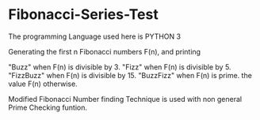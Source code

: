# Fibonacci-Series-Test

The programming Language used here is PYTHON 3

Generating the first n Fibonacci numbers F(n), and printing

"Buzz" when F(n) is divisible by 3.
"Fizz" when F(n) is divisible by 5.
"FizzBuzz" when F(n) is divisible by 15.
"BuzzFizz" when F(n) is prime.
the value F(n) otherwise.

Modified Fibonacci Number finding Technique is used with non general Prime Checking funtion.
